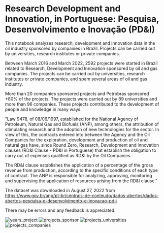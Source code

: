 # Research Development and Innovation, in Portuguese: Pesquisa, Desenvolvimento e Inovação (PD&I)

This notebook analyzes research, development and innovation data in the oil industry sponsored by companies in Brazil. Projects can be carried out by universities, research institutes or private companies.

Between March 2016 and March 2022, 2592 projects were started in Brazil related to Research, Development and Innovation sponsored by oil and gas companies. The projects can be carried out by universities, research institutes or private companies, and spam several areas of oil and gas industry. 

More than 20 companies sponsored projects and Petrobras sponsored +80% of the projects. The projects were carried out by 89 universities and more than 96 companies. These projects contributed to the development of people and knowledge in many ways.

"Law 9478, of 08/06/1997, established for the National Agency of Petroleum, Natural Gas and Biofuels (ANP), among others, the attribution of stimulating research and the adoption of new technologies for the sector. In view of this, the contracts entered into between the Agency and the Oil Companies for the exploration, development and production of oil and natural gas have, since Round Zero, Research, Development and Innovation clauses (RD&I Clause - PD&I in Portuguese) that establish the obligation to carry out of expenses qualified as RD&I by the Oil Companies.

The RD&I clause establishes the application of a percentage of the gross revenue from production, according to the specific conditions of each type of contract. The ANP is responsible for analyzing, approving, monitoring and supervising the application of resources arising from the RD&I clause."

The dataset was downloaded in August 27, 2022 from https://www.gov.br/anp/pt-br/centrais-de-conteudo/dados-abertos/dados-abertos-pesquisa-e-desenvolvimento-e-inovacao-pd-i

There may be errors and any feedback is appreciated.

![years_project](https://user-images.githubusercontent.com/19572621/191375621-390730c5-8db9-4e58-8446-3aa85ba3124e.png)
![projects_sponsor](https://user-images.githubusercontent.com/19572621/191375618-1443465d-4789-4116-a2e9-7bc56a5d0000.png)
![projects_universities](https://user-images.githubusercontent.com/19572621/191375616-a1c520dd-fcda-405c-a8b3-89397abeecb6.png)
![projects_companies](https://user-images.githubusercontent.com/19572621/191375610-ed7e2367-04db-4c0e-b1b8-2f1cd85f4bce.png)


